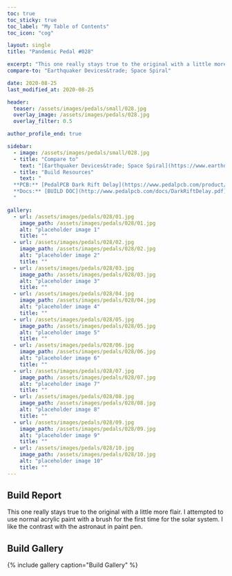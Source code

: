 ```yaml
---
toc: true
toc_sticky: true
toc_label: "My Table of Contents"
toc_icon: "cog"

layout: single
title: "Pandemic Pedal #028"

excerpt: "This one really stays true to the original with a little more flair. I attempted to use normal acrylic paint with a brush for the first time for the solar system. I like the contrast with the astronaut in paint pen."
compare-to: "Earthquaker Devices&trade; Space Spiral"

date: 2020-08-25
last_modified_at: 2020-08-25

header:
  teaser: /assets/images/pedals/small/028.jpg
  overlay_image: /assets/images/pedals/028.jpg
  overlay_filter: 0.5

author_profile_end: true

sidebar:
  - image: /assets/images/pedals/small/028.jpg
  - title: "Compare to"
    text: "[Earthquaker Devices&trade; Space Spiral](https://www.earthquakerdevices.com/space-spiral)"
  - title: "Build Resources"
    text: "
  **PCB:** [PedalPCB Dark Rift Delay](https://www.pedalpcb.com/product/darkriftdelay/)<br>
  **Docs:** [BUILD DOC](http://www.pedalpcb.com/docs/DarkRiftDelay.pdf)
  "

gallery:
  - url: /assets/images/pedals/028/01.jpg
    image_path: /assets/images/pedals/028/01.jpg
    alt: "placeholder image 1"
    title: ""
  - url: /assets/images/pedals/028/02.jpg
    image_path: /assets/images/pedals/028/02.jpg
    alt: "placeholder image 2"
    title: ""
  - url: /assets/images/pedals/028/03.jpg
    image_path: /assets/images/pedals/028/03.jpg
    alt: "placeholder image 3"
    title: ""
  - url: /assets/images/pedals/028/04.jpg
    image_path: /assets/images/pedals/028/04.jpg
    alt: "placeholder image 4"
    title: ""
  - url: /assets/images/pedals/028/05.jpg
    image_path: /assets/images/pedals/028/05.jpg
    alt: "placeholder image 5"
    title: ""
  - url: /assets/images/pedals/028/06.jpg
    image_path: /assets/images/pedals/028/06.jpg
    alt: "placeholder image 6"
    title: ""
  - url: /assets/images/pedals/028/07.jpg
    image_path: /assets/images/pedals/028/07.jpg
    alt: "placeholder image 7"
    title: ""
  - url: /assets/images/pedals/028/08.jpg
    image_path: /assets/images/pedals/028/08.jpg
    alt: "placeholder image 8"
    title: ""
  - url: /assets/images/pedals/028/09.jpg
    image_path: /assets/images/pedals/028/09.jpg
    alt: "placeholder image 9"
    title: ""
  - url: /assets/images/pedals/028/10.jpg
    image_path: /assets/images/pedals/028/10.jpg
    alt: "placeholder image 10"
    title: ""
---
```


## Build Report ##

This one really stays true to the original with a little more flair. I attempted to use normal acrylic paint with a brush for the first time for the solar system. I like the contrast with the astronaut in paint pen.

## Build Gallery ##

{% include gallery caption="Build Gallery" %}